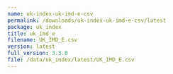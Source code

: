 ```yaml
---
name: uk-index-uk-imd-e-csv
permalink: /downloads/uk-index-uk-imd-e-csv/latest
package: uk_index
title: uk_imd_e
filename: UK_IMD_E.csv
version: latest
full_version: 3.3.0
file: /data/uk_index/latest/UK_IMD_E.csv
---
```

